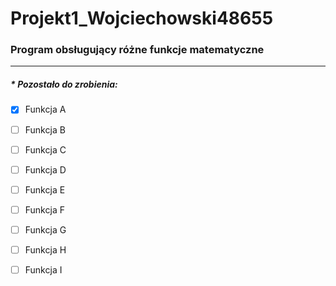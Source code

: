 # Projekt1_Wojciechowski48655
### Program obsługujący różne funkcje matematyczne
---
##### * *Pozostało do zrobienia*:

* [x] Funkcja A
* [ ] Funkcja B
* [ ] Funkcja C
* [ ] Funkcja D
* [ ] Funkcja E
* [ ] Funkcja F
* [ ] Funkcja G
* [ ] Funkcja H
* [ ] Funkcja I


